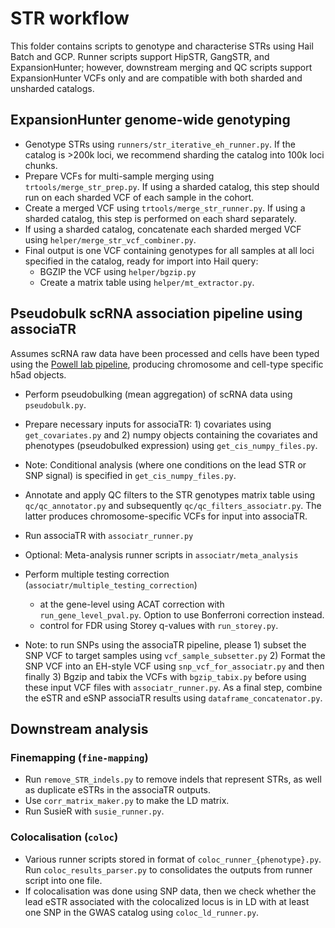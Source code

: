 # STR workflow

This folder contains scripts to genotype and characterise STRs using Hail Batch and GCP.
Runner scripts support HipSTR, GangSTR, and ExpansionHunter; however, downstream merging and QC scripts support ExpansionHunter VCFs only and are compatible with both sharded and unsharded catalogs.

## ExpansionHunter genome-wide genotyping

- Genotype STRs using `runners/str_iterative_eh_runner.py`. If the catalog is >200k loci, we recommend sharding the catalog into 100k loci chunks.
- Prepare VCFs for multi-sample merging using `trtools/merge_str_prep.py`. If using a sharded catalog, this step should run on each sharded VCF of each sample in the cohort.
- Create a merged VCF using `trtools/merge_str_runner.py`. If using a sharded catalog, this step is performed on each shard separately.
- If using a sharded catalog, concatenate each sharded merged VCF using `helper/merge_str_vcf_combiner.py`.
- Final output is one VCF containing genotypes for all samples at all loci specified in the catalog, ready for import into Hail query:
  - BGZIP the VCF using `helper/bgzip.py`
  - Create a matrix table using `helper/mt_extractor.py`.

## Pseudobulk scRNA association pipeline using associaTR

Assumes scRNA raw data have been processed and cells have been typed using the [Powell lab pipeline](https://github.com/powellgenomicslab/tenk10k_phase1), producing chromosome and cell-type specific h5ad objects.

- Perform pseudobulking (mean aggregation) of scRNA data using `pseudobulk.py`.
- Prepare necessary inputs for associaTR: 1) covariates using `get_covariates.py` and 2) numpy objects containing the covariates and phenotypes (pseudobulked expression) using `get_cis_numpy_files.py`.
- Note: Conditional analysis (where one conditions on the lead STR or SNP signal) is specified in `get_cis_numpy_files.py`.
- Annotate and apply QC filters to the STR genotypes matrix table using `qc/qc_annotator.py` and subsequently `qc/qc_filters_associatr.py`. The latter produces chromosome-specific VCFs for input into associaTR.
- Run associaTR with `associatr_runner.py`
- Optional: Meta-analysis runner scripts in `associatr/meta_analysis`
- Perform multiple testing correction (`associatr/multiple_testing_correction`)
  - at the gene-level using ACAT correction with `run_gene_level_pval.py`. Option to use Bonferroni correction instead.
  - control for FDR using Storey q-values with `run_storey.py`.

- Note: to run SNPs using the associaTR pipeline, please 1) subset the SNP VCF to target samples using `vcf_sample_subsetter.py` 2) Format the SNP VCF into an EH-style VCF using `snp_vcf_for_associatr.py` and then finally 3) Bgzip and tabix the VCFs with `bgzip_tabix.py` before using these input VCF files with `associatr_runner.py`. As a final step, combine the eSTR and eSNP associaTR results using `dataframe_concatenator.py`.

## Downstream analysis

### Finemapping (`fine-mapping`)

- Run `remove_STR_indels.py` to remove indels that represent STRs, as well as duplicate eSTRs in the associaTR outputs.
- Use `corr_matrix_maker.py` to make the LD matrix.
- Run SusieR with `susie_runner.py`.


### Colocalisation (`coloc`)

- Various runner scripts stored in format of `coloc_runner_{phenotype}.py`. Run `coloc_results_parser.py` to consolidates the outputs from runner script into one file.
- If colocalisation was done using SNP data, then we check whether the lead eSTR associated with the colocalized locus is in LD with at least one SNP in the GWAS catalog using `coloc_ld_runner.py`.
